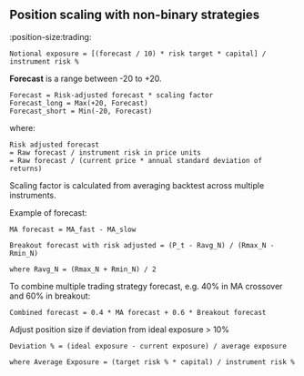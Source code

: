 ## Position scaling with non-binary strategies
:position-size:trading:

`Notional exposure = [(forecast / 10) * risk target * capital] / instrument risk %`

**Forecast** is a range between -20 to +20.

```
Forecast = Risk-adjusted forecast * scaling factor
Forecast_long = Max(+20, Forecast)
Forecast_short = Min(-20, Forecast)
```
where:

```
Risk adjusted forecast
= Raw forecast / instrument risk in price units
= Raw forecast / (current price * annual standard deviation of returns)
```

Scaling factor is calculated from averaging backtest across multiple instruments.

Example of forecast:
```
MA forecast = MA_fast - MA_slow
```

```
Breakout forecast with risk adjusted = (P_t - Ravg_N) / (Rmax_N - Rmin_N)

where Ravg_N = (Rmax_N + Rmin_N) / 2
```

To combine multiple trading strategy forecast, e.g. 40% in MA crossover and 60% in breakout:
```
Combined forecast = 0.4 * MA forecast + 0.6 * Breakout forecast
```

Adjust position size if deviation from ideal exposure > 10%
```
Deviation % = (ideal exposure - current exposure) / average exposure

where Average Exposure = (target risk % * capital) / instrument risk %
```
